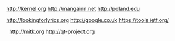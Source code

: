http://kernel.org http://mangainn.net http://poland.edu


http://lookingforlyrics.org http://google.co.uk https://tools.ietf.org/ 

 
http://mitk.org http://qt-project.org
 
